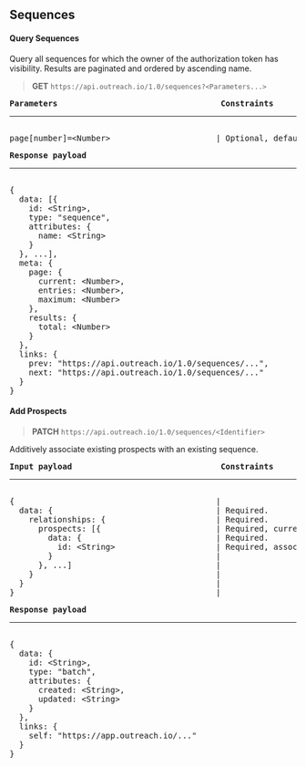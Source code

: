 Sequences
---------

#### Query Sequences

Query all sequences for which the owner of the authorization token has visibility.  Results are paginated and ordered by ascending name.

> **GET** `https://api.outreach.io/1.0/sequences?<Parameters...>`

<pre>
<b>Parameters</b>                                  <b>Constraints</b>
<hr/>
page[number]=&lt;Number&gt;                      | Optional, default: 1.
</pre>

<pre>
<b>Response payload</b>
<hr/>
{
  data: [{
    id: &lt;String&gt;,
    type: "sequence",
    attributes: {
      name: &lt;String&gt;
    }
  }, ...],
  meta: {
    page: {
      current: &lt;Number&gt;,
      entries: &lt;Number&gt;,
      maximum: &lt;Number&gt;
    },
    results: {
      total: &lt;Number&gt;
    }
  },
  links: {
    prev: "https://api.outreach.io/1.0/sequences/...",
    next: "https://api.outreach.io/1.0/sequences/..."
  }
}
</pre>

#### Add Prospects

> **PATCH** `https://api.outreach.io/1.0/sequences/<Identifier>`

Additively associate existing prospects with an existing sequence.

<pre>
<b>Input payload</b>                               <b>Constraints</b>
<hr/>
{                                          |
  data: {                                  | Required.
    relationships: {                       | Required.
      prospects: [{                        | Required, currently no upper limit on prospects set size (minimum: single entry).
        data: {                            | Required.
          id: &lt;String&gt;                     | Required, associated type is implicitly "prospect"
        }                                  |
      }, ...]                              |
    }                                      |
  }                                        |
}                                          |
</pre>

<pre>
<b>Response payload</b>
<hr/>
{
  data: {
    id: &lt;String&gt;,
    type: "batch",
    attributes: {
      created: &lt;String&gt;,
      updated: &lt;String&gt;
    }
  },
  links: {
    self: "https://app.outreach.io/..."
  }
}
</pre>
